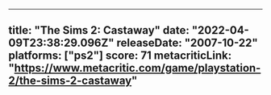 
---
title: "The Sims 2: Castaway"
date: "2022-04-09T23:38:29.096Z"
releaseDate: "2007-10-22"
platforms: ["ps2"]
score: 71
metacriticLink: "https://www.metacritic.com/game/playstation-2/the-sims-2-castaway"
---
